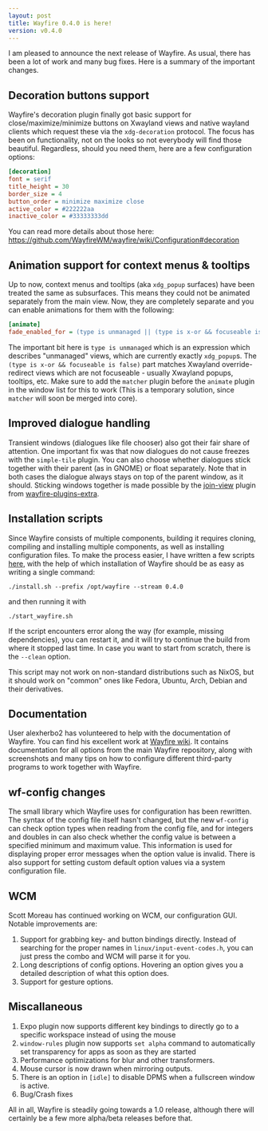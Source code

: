 ```yaml
---
layout: post
title: Wayfire 0.4.0 is here!
version: v0.4.0
---
```


I am pleased to announce the next release of Wayfire. As usual, there has been a lot of work and many bug fixes. Here is a summary of the important changes.

## Decoration buttons support

Wayfire's decoration plugin finally got basic support for close/maximize/minimize buttons on Xwayland views and native wayland clients which request these via the `xdg-decoration` protocol. The focus has been on functionality, not on the looks so not everybody will find those beautiful. Regardless, should you need them, here are a few configuration options:

```ini
[decoration]
font = serif
title_height = 30
border_size = 4
button_order = minimize maximize close
active_color = #222222aa
inactive_color = #33333333dd
```
You can read more details about those here: https://github.com/WayfireWM/wayfire/wiki/Configuration#decoration

## Animation support for context menus & tooltips

Up to now, context menus and tooltips (aka `xdg_popup` surfaces) have been treated the same as subsurfaces. This means they could not be animated separately from the main
view. Now, they are completely separate and you can enable animations for them with the following:

```ini
[animate]
fade_enabled_for = (type is unmanaged || (type is x-or && focuseable is false))
```
The important bit here is `type is unmanaged` which is an expression which describes "unmanaged" views, which are currently exactly `xdg_popup`s. The `(type is x-or && focuseable is false)` part matches Xwayland override-redirect views which are not focuseable - usually Xwayland popups, tooltips, etc.
Make sure to add the `matcher` plugin before the `animate` plugin in the window list for this to work (This is a temporary solution, since `matcher` will soon be merged into core).

## Improved dialogue handling

Transient windows (dialogues like file chooser) also got their fair share of attention. One important fix was that now dialogues do not cause freezes with the `simple-tile` plugin. You can also choose whether dialogues stick together with their parent (as in GNOME) or float separately. Note that in both cases the dialogue always stays on top of the parent window, as it should. Sticking windows together is made possible by the [join-view](https://github.com/WayfireWM/wayfire-plugins-extra/blob/master/src/join-views.cpp) plugin from [wayfire-plugins-extra](https://github.com/WayfireWM/wayfire-plugins-extra).

## Installation scripts

Since Wayfire consists of multiple components, building it requires cloning, compiling and installing multiple components, as well as installing configuration files.
To make the process easier, I have written a few scripts [here](https://github.com/WayfireWM/wf-install), with the help of which installation of Wayfire should be as
easy as writing a single command:

```
./install.sh --prefix /opt/wayfire --stream 0.4.0
```
and then running it with
```
./start_wayfire.sh
```

If the script encounters error along the way (for example, missing dependencies), you can restart it, and it will try to continue the build from where it stopped last time. In case you want to start from scratch, there is the `--clean` option.

This script may not work on non-standard distributions such as NixOS, but it should work on "common" ones like Fedora, Ubuntu, Arch, Debian and their derivatives.

## Documentation

User alexherbo2 has volunteered to help with the documentation of Wayfire. You can find his excellent work at [Wayfire wiki](https://github.com/WayfireWM/wayfire/wiki). It contains documentation for all options from the main Wayfire repository, along with screenshots and many tips on how to configure different third-party programs to work together with Wayfire.

## wf-config changes
The small library which Wayfire uses for configuration has been rewritten. The syntax of the config file itself hasn't changed, but the new `wf-config` can check option types when reading from the config file, and for integers and doubles in can also check whether the config value is between a specified minimum and maximum value. This information is used for displaying proper error messages when the option value is invalid. There is also support for setting custom default option values via a system configuration file.

## WCM

Scott Moreau has continued working on WCM, our configuration GUI. Notable improvements are:

1. Support for grabbing key- and button bindings directly. Instead of searching for the proper names in `linux/input-event-codes.h`, you can just press the combo and WCM will parse it for you.
2. Long descriptions of config options. Hovering an option gives you a detailed description of what this option does.
3. Support for gesture options.


## Miscallaneous

1. Expo plugin now supports different key bindings to directly go to a specific workspace instead of using the mouse
2. `window-rules` plugin now supports `set alpha` command to automatically set transparency for apps as soon as they are started
3. Performance optimizations for blur and other transformers.
4. Mouse cursor is now drawn when mirroring outputs.
5. There is an option in `[idle]` to disable DPMS when a fullscreen window is active.
6. Bug/Crash fixes

All in all, Wayfire is steadily going towards a 1.0 release, although there will certainly be a few more alpha/beta releases before that.
